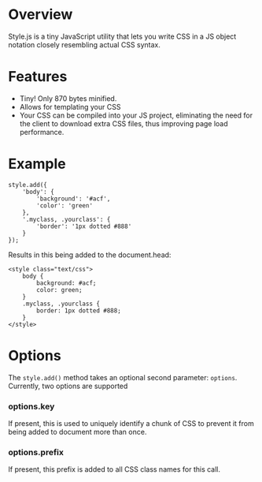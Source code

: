 Overview
========

Style.js is a tiny JavaScript utility that lets you write CSS in a JS object
notation closely resembling actual CSS syntax.


Features
========

 - Tiny! Only 870 bytes minified.
 - Allows for templating your CSS
 - Your CSS can be compiled into your JS project, eliminating the need for the
   client to download extra CSS files, thus improving page load performance.


Example
=======

	style.add({
		'body': {
			'background': '#acf',
			'color': 'green'
		},
		'.myclass, .yourclass': {
			'border': '1px dotted #888'
		}
	});

Results in this being added to the document.head:

	<style class="text/css">
		body {
			background: #acf;
			color: green;
		}
		.myclass, .yourclass {
			border: 1px dotted #888;
		}
	</style>


Options
=======

The `style.add()` method takes an optional second parameter: `options`.
Currently, two options are supported

### options.key
If present, this is used to uniquely identify a chunk of CSS to prevent it from
being added to document more than once.

### options.prefix
If present, this prefix is added to all CSS class names for this call.
